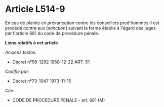 # Article L514-9

En cas de plainte en prévarication contre les conseillers prud'hommes il est procédé contre eux [*sanction*] suivant la forme
établie à l'égard des juges par l'article 681 du code de procédure pénale.

**Liens relatifs à cet article**

_Anciens textes_:

  - Décret n°58-1292 1958-12-22 ART. 51

_Codifié par_:

  - Décret n°73-1047 1973-11-15

_Cite_:

  - CODE DE PROCEDURE PENALE - art. 681 (M)
